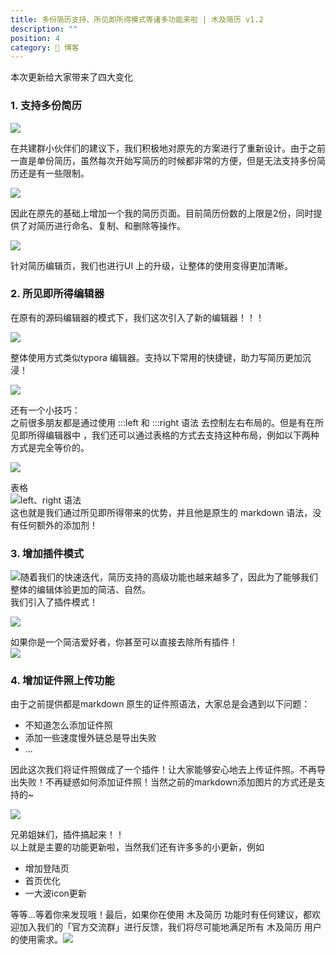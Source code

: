 ```yaml
---
title: 多份简历支持、所见即所得模式等诸多功能来啦 | 木及简历 v1.2
description: ""
position: 4
category: 🔖 博客
---
```


本次更新给大家带来了四大变化

### 1\. 支持多份简历

![](https://s3.qiufeng.blue/blog/640.png?imageView2/0/format/webp/q/75)

在共建群小伙伴们的建议下，我们积极地对原先的方案进行了重新设计。由于之前一直是单份简历，虽然每次开始写简历的时候都非常的方便，但是无法支持多份简历还是有一些限制。

![](https://s3.qiufeng.blue/blog/640-20220619180944304.png?imageView2/0/format/webp/q/75)

因此在原先的基础上增加一个我的简历页面。目前简历份数的上限是2份，同时提供了对简历进行命名、复制、和删除等操作。

![](https://s3.qiufeng.blue/blog/640-20220619180956333.png?imageView2/0/format/webp/q/75)

针对简历编辑页，我们也进行UI 上的升级，让整体的使用变得更加清晰。

### 2\. 所见即所得编辑器

在原有的源码编辑器的模式下，我们这次引入了新的编辑器！！！

![](https://s3.qiufeng.blue/blog/640-20220619181004434.png?imageView2/0/format/webp/q/75)

整体使用方式类似typora 编辑器。支持以下常用的快捷键，助力写简历更加沉浸！

![](https://s3.qiufeng.blue/blog/640-20220619181011360.png?imageView2/0/format/webp/q/75)

还有一个小技巧：  
之前很多朋友都是通过使用 :::left 和 :::right 语法 去控制左右布局的。但是有在所见即所得编辑器中 ，我们还可以通过表格的方式去支持这种布局，例如以下两种方式是完全等价的。

![](https://s3.qiufeng.blue/blog/640-20220619181019451.png?imageView2/0/format/webp/q/75)

表格  
![](https://s3.qiufeng.blue/blog/640-20220619181026227.png?imageView2/0/format/webp/q/75)left、right 语法  
这也就是我们通过所见即所得带来的优势，并且他是原生的 markdown 语法，没有任何额外的添加剂！

### 3\. 增加插件模式

![](https://s3.qiufeng.blue/blog/640-20220619181030377.png?imageView2/0/format/webp/q/75)随着我们的快速迭代，简历支持的高级功能也越来越多了，因此为了能够我们整体的编辑体验更加的简洁、自然。  
我们引入了插件模式！

![](https://s3.qiufeng.blue/blog/640-20220619181033867.png?imageView2/0/format/webp/q/75/w/400)

如果你是一个简洁爱好者，你甚至可以直接去除所有插件！  
![](https://s3.qiufeng.blue/blog/640-20220619181038124.png?imageView2/0/format/webp/q/75)

### 4\. 增加证件照上传功能  

由于之前提供都是markdown 原生的证件照语法，大家总是会遇到以下问题：

- 不知道怎么添加证件照
- 添加一些速度慢外链总是导出失败
- ...

因此这次我们将证件照做成了一个插件！让大家能够安心地去上传证件照。不再导出失败！不再疑惑如何添加证件照！当然之前的markdown添加图片的方式还是支持的\~

![](https://s3.qiufeng.blue/blog/640-20220619181055261.png?imageView2/0/format/webp/q/75/w/400)

兄弟姐妹们，插件搞起来！！  
以上就是主要的功能更新啦，当然我们还有许多多的小更新，例如

- 增加登陆页
- 首页优化
- 一大波icon更新

等等...等着你来发现哦！最后，如果你在使用 木及简历 功能时有任何建议，都欢迎加入我们的「官方交流群」进行反馈，我们将尽可能地满足所有 木及简历 用户的使用需求。![](https://s3.qiufeng.blue/blog/640-20220619181058413.png?imageView2/0/format/webp/q/75/w/400)